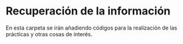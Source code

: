 # Recuperación de la información
En esta carpeta se irán añadiendo códigos para la realización de las prácticas y otras cosas de interés.
